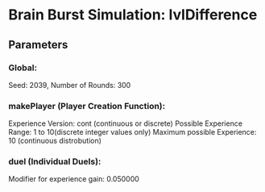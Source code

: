 # Brain Burst Simulation: lvlDifference 
## Parameters 
### Global: 
Seed: 2039, Number of Rounds: 300 
### makePlayer (Player Creation Function): 
Experience Version: cont (continuous or discrete)
Possible Experience Range: 1 to 10(discrete integer values only) 
Maximum possible Experience: 10 (continuous distrobution) 
### duel (Individual Duels): 
Modifier for experience gain: 0.050000 
